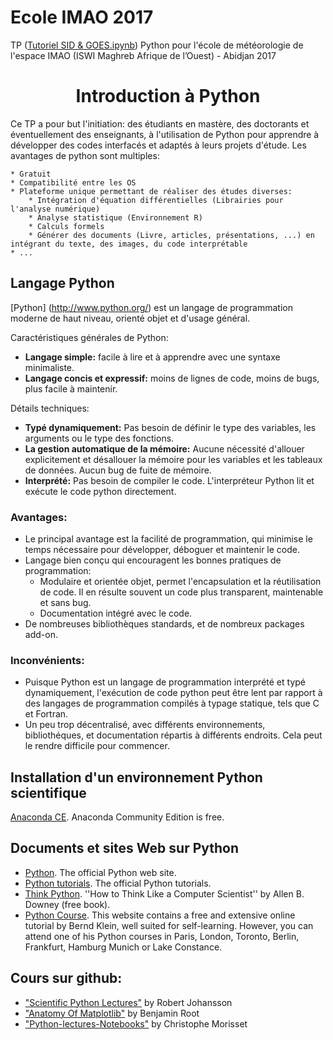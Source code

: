 # Ecole IMAO 2017
TP ([Tutoriel SID & GOES.ipynb](http://nbviewer.jupyter.org/format/slides/github/astrax/IMAO_2017/blob/master/Tutoriel%20SID%20&%20GOES.ipynb#/)) Python pour l'école de météorologie de l'espace IMAO (ISWI Maghreb Afrique de l’Ouest) - Abidjan 2017

<center><h1>Introduction à Python</h1></center>
Ce TP a pour but l'initiation: des étudiants en mastère, des doctorants et éventuellement des enseignants, à l'utilisation de Python pour apprendre à développer des codes interfacés et adaptés à leurs projets d'étude. Les avantages de python sont multiples:
    
    * Gratuit
    * Compatibilité entre les OS
    * Plateforme unique permettant de réaliser des études diverses:
        * Intégration d'équation différentielles (Librairies pour l'analyse numérique)
        * Analyse statistique (Environnement R)
        * Calculs formels 
        * Générer des documents (Livre, articles, présentations, ...) en intégrant du texte, des images, du code interprétable
    * ...
## Langage Python


[Python] (http://www.python.org/) est un langage de programmation moderne de haut niveau, orienté objet et d'usage général.

Caractéristiques générales de Python:

* **Langage simple:** facile à lire et à apprendre avec une syntaxe minimaliste.
* **Langage concis et expressif:** moins de lignes de code, moins de bugs, plus facile à maintenir.

Détails techniques:

* **Typé dynamiquement:** Pas besoin de définir le type des variables, les arguments ou le type des fonctions.
* **La gestion automatique de la mémoire:** Aucune nécessité d'allouer explicitement et désallouer la mémoire pour les variables et les tableaux de données. Aucun bug de fuite de mémoire.
* **Interprété:** Pas besoin de compiler le code. L'interpréteur Python lit et exécute le code python directement.

### Avantages:

* Le principal avantage est la facilité de programmation, qui minimise le temps nécessaire pour développer, déboguer et maintenir le code.
* Langage bien conçu qui encouragent les bonnes pratiques de programmation:
  * Modulaire et orientée objet, permet l'encapsulation  et la réutilisation de code. Il en résulte souvent un code plus transparent, maintenable et sans bug.
  * Documentation intégré avec le code.
* De nombreuses bibliothèques standards, et de nombreux packages add-on.

### Inconvénients:

* Puisque Python est un langage de programmation interprété et typé dynamiquement, l'exécution de code python peut être lent par rapport à des langages de programmation compilés à typage statique, tels que C et Fortran.
* Un peu trop décentralisé, avec différents environnements, bibliothéques, et documentation répartis à différents endroits. Cela peut le rendre difficile pour commencer.


## Installation d'un environnement Python scientifique

[Anaconda CE](http://continuum.io/downloads.html). Anaconda Community Edition is free.

## Documents et sites Web sur Python

* [Python](http://www.python.org). The official Python web site.
* [Python tutorials](https://docs.python.org/3.6/tutorial/). The official Python tutorials.
* [Think Python](http://www.greenteapress.com/thinkpython). ''How to Think Like a Computer Scientist'' by Allen B. Downey (free book).
* [Python Course](http://python-course.eu/python3_course.php). This website contains a free and extensive online tutorial by Bernd Klein, well suited for self-learning. However, you can attend one of his Python courses in Paris, London, Toronto, Berlin, Frankfurt, Hamburg Munich or Lake Constance. 

## Cours sur github:
- ["Scientific Python Lectures"](https://github.com/jrjohansson/scientific-python-lectures) by  Robert Johansson
- ["Anatomy Of Matplotlib"](https://github.com/WeatherGod/AnatomyOfMatplotlib) by  Benjamin Root
- ["Python-lectures-Notebooks"](https://github.com/Morisset/Python-lectures-Notebooks) by Christophe Morisset
